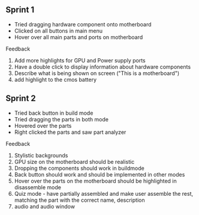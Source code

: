 ## Sprint 1

* Tried dragging hardware component onto motherboard
* Clicked on all buttons in main menu
* Hover over all main parts and ports on motherboard

Feedback

1) Add more highlights for GPU and Power supply ports
2) Have a double click to display information about hardware components 
3) Describe what is being shown on screen ("This is a motherboard")
4) add highlight to the cmos battery

## Sprint 2

* Tried back button in build mode
* Tried dragging the parts in both mode
* Hovered over the parts
* Right clicked the parts and saw part analyzer

Feedback
1) Stylistic backgrounds
2) GPU size on the motherboard should be realistic
3) Dropping the components should work in buildmode
4) Back button should work and should be implemented in other modes
5) Hover over the parts on the motherboard should be highlighted in disassemble mode
6) Quiz mode - have partially assembled and make user assemble the rest, matching the part with the correct name, description
7) audio and audio window
